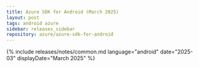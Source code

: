 ```yaml
---
title: Azure SDK for Android (March 2025)
layout: post
tags: android azure
sidebar: releases_sidebar
repository: azure/azure-sdk-for-android
---
```

{% include releases/notes/common.md language="android" date="2025-03" displayDate="March 2025" %}